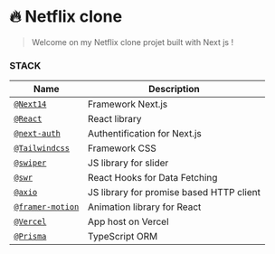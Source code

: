 #  🔥 Netflix clone
> Welcome on my Netflix clone projet built with Next js !

### STACK

| Name | Description |
| --- | --- |
| [`@Next14`](https://github.com/nhn/tui.editor/tree/master/plugins/chart) | Framework Next.js |
| [`@React`](https://github.com/nhn/tui.editor/tree/master/plugins/code-syntax-highlight) | React library |
| [`@next-auth`](https://github.com/nhn/tui.editor/tree/master/plugins/color-syntax) | Authentification for Next.js |
| [`@Tailwindcss`](https://github.com/nhn/tui.editor/tree/master/plugins/uml) | Framework CSS |
| [`@swiper`](https://github.com/nhn/tui.editor/tree/master/plugins/table-merged-cell) | JS library for slider |
| [`@swr`](https://github.com/nhn/tui.editor/tree/master/plugins/uml) | React Hooks for Data Fetching |
| [`@axio`](https://github.com/nhn/tui.editor/tree/master/plugins/uml) | JS library for promise based HTTP client |
| [`@framer-motion`](https://github.com/nhn/tui.editor/tree/master/plugins/uml) | Animation library for React |
| [`@Vercel`](https://github.com/nhn/tui.editor/tree/master/plugins/uml) | App host on Vercel |
| [`@Prisma`](https://github.com/nhn/tui.editor/tree/master/plugins/uml) | TypeScript ORM |
